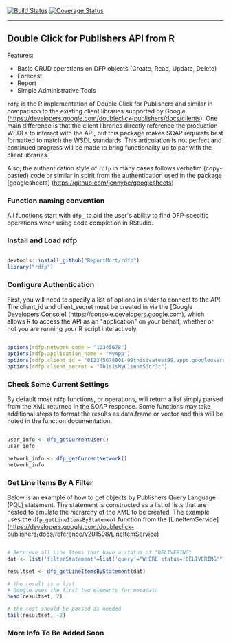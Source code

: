 <!-- README.md is generated from README.Rmd. Please edit that file -->
[![Build Status](https://travis-ci.org/ReportMort/rdfp.svg?branch=master)](https://travis-ci.org/ReportMort/rdfp) [![Coverage Status](https://coveralls.io/repos/ReportMort/rdfp/badge.svg?branch=master&service=github)](https://coveralls.io/github/ReportMort/rdfp?branch=master)

------------------------------------------------------------------------

Double Click for Publishers API from R
--------------------------------------

Features:

-   Basic CRUD operations on DFP objects (Create, Read, Update, Delete)
-   Forecast
-   Report
-   Simple Administrative Tools

`rdfp` is the R implementation of Double Click for Publishers and similar in comparison to the existing client libraries supported by Google (<https://developers.google.com/doubleclick-publishers/docs/clients>). One main difference is that the client libraries directly reference the production WSDLs to interact with the API, but this package makes SOAP requests best formatted to match the WSDL standards. This articulation is not perfect and continued progress will be made to bring functionality up to par with the client libraries.

Also, the authentication style of `rdfp` in many cases follows verbatim (copy-pasted) code or similar in spirit from the authentication used in the package [googlesheets] (<https://github.com/jennybc/googlesheets>)

### Function naming convention

All functions start with `dfp_` to aid the user's ability to find DFP-specific operations when using code completion in RStudio.

### Install and Load rdfp

``` r

devtools::install_github("ReportMort/rdfp")
library("rdfp")
```

### Configure Authentication

First, you will need to specify a list of options in order to connect to the API. The client\_id and client\_secret must be created in via the [Google Developers Console] (<https://console.developers.google.com>), which allows R to access the API as an "application" on your behalf, whether or not you are running your R script interactively.

``` r

options(rdfp.network_code = "12345678")
options(rdfp.application_name = "MyApp")
options(rdfp.client_id = "012345678901-99thisisatest99.apps.googleusercontent.com")
options(rdfp.client_secret = "Th1s1sMyC1ientS3cr3t")
```

### Check Some Current Settings

By default most `rdfp` functions, or operations, will return a list simply parsed from the XML returned in the SOAP response. Some functions may take additional steps to format the results as data.frame or vector and this will be noted in the function documentation.

``` r

user_info <- dfp_getCurrentUser()
user_info

network_info <- dfp_getCurrentNetwork()
network_info
```

### Get Line Items By A Filter

Below is an example of how to get objects by Publishers Query Language (PQL) statement. The statement is constructed as a list of lists that are nested to emulate the hierarchy of the XML to be created. The example uses the `dfp_getLineItemsByStatement` function from the [LineItemService] (<https://developers.google.com/doubleclick-publishers/docs/reference/v201508/LineItemService>)

``` r

# Retrieve all Line Items that have a status of "DELIVERING"
dat <- list('filterStatement'=list('query'="WHERE status='DELIVERING'"))

resultset <- dfp_getLineItemsByStatement(dat)

# the result is a list
# Google uses the first two elements for metadata
head(resultset, 2)

# the rest should be parsed as needed
tail(resultset, -2)
```

### More Info To Be Added Soon
